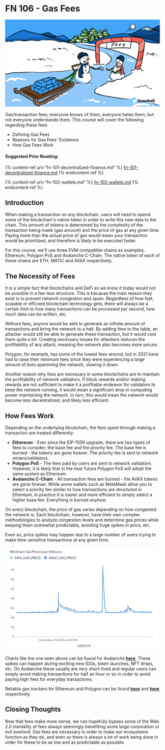 # FN 106 - Gas Fees

![](<../../.gitbook/assets/Gas Fees.png>)

Gas/transaction fees; everyone knows of them, everyone hates them, but not everyone understands them. This course will cover the following regarding these fees:

* Defining Gas Fees
* Reasons for Gas Fees' Existence
* How Gas Fees Work

#### Suggested Prior Reading:

{% content-ref url="fn-101-decentralized-finance.md" %}
[fn-101-decentralized-finance.md](fn-101-decentralized-finance.md)
{% endcontent-ref %}

{% content-ref url="fn-102-wallets.md" %}
[fn-102-wallets.md](fn-102-wallets.md)
{% endcontent-ref %}

## Introduction

When making a transaction on any blockchain, users will need to spend some of the blockchain's native token in order to write this new data to the chain. This amount of tokens is determined by the complexity of the transaction being made (gas amount) and the price of gas at any given time. Paying more than the actual price of gas would mean your transaction would be prioritized, and therefore is likely to be executed faster.

For this course, we'll use three EVM-compatible chains as examples; Ethereum, Polygon PoS and Avalanche C-Chain. The native token of each of these chains are ETH, MATIC and AVAX respectively.

## The Necessity of Fees

It is a simple fact that blockchains and DeFi as we know it today would not be possible in a fee-less structure. This is because the main reason they exist is to prevent network congestion and spam. Regardless of how fast, scalable or efficient blockchain technology gets, there will always be a certain limit to how many transactions can be processed per second, how much data can be written, etc.

Without fees, anyone would be able to generate an infinite amount of transactions and bring the network to a halt. By adding fees to the table, an attacker would still be able to generate these transaction, but it would cost them quite a bit. Creating necessary losses for attackers reduces the profitability of any attack, meaning the network also becomes more secure.

Polygon, for example, has some of the lowest fees around, but in 2021 have had to raise their minimum fees since they were experiencing a large amount of bots spamming the network, slowing it down.

Another reason why fees are necessary in some blockchains are to maintain the profitability of network validators. If block rewards and/or staking rewards are not sufficient to make it a profitable endeavor for validators to keep the network running, it would mean a significant drop in computing power maintaining the network. In turn, this would mean the network would become less decentralized, and likely less efficient.

## How Fees Work

Depending on the underlying blockchain, the fees spent through making a transaction are treated differently:

* **Ethereum** - Ever since the EIP-1559 upgrade, there are two types of fees to consider; the base fee and the priority fee. The base fee is burned - the tokens are gone forever. The priority fee is sent to network miners/validators.
* **Polygon PoS** - The fees paid by users are sent to network validators. However, it is likely that in the near future Polygon PoS will adopt the same system as Ethereum.
* **Avalanche C-Chain** - All transaction fees are burned - the AVAX tokens are gone forever. While some wallets such as MetaMask allow you to select a priority fee similar to how transactions are structured in Ethereum, in practice it is easier and more efficient to simply select a higher base fee. Everything is burned anyhow.

On every blockchain, the price of gas varies depending on how congested the network is. Each blockchain, however, have their own complex methodologies to analyze congestion levels and determine gas prices while keeping them somewhat predictable, avoiding huge spikes in price, etc.

Even so, price spikes may happen due to a large number of users trying to make time-sensitive transactions at any given time:

![Gas Prices on Avalanche C-Chain (23/12/2021)](<../../.gitbook/assets/image (9) (1) (1) (1) (1).png>)

Charts like the one seen above can be found for Avalanche [**here**](https://ava-labs-inc.metabaseapp.com/public/dashboard/d7a03dd2-28cf-44e5-bc1d-3c9ef41e69f5#refresh=60). These spikes can happen during exciting new IDOs, token launches, NFT drops, etc. On Avalanche these usually are very short-lived and regular users can simply avoid making transactions for half an hour or so in order to avoid paying high fees for everyday transactions.

Reliable gas trackers for Ethereum and Polygon can be found [**here**](https://etherscan.io/gastracker) and [**here**](https://polygonscan.com/gastracker) respectively.

## Closing Thoughts

Now that fees make more sense, we can hopefully bypass some of the Web 2.0 mentality of fees always seemingly benefiting some large corporation or evil overlord. Gas fees are necessary in order to make our ecosystems function as they do, and even so there is always a lot of work being done in order for these to be as low and as predictable as possible.
